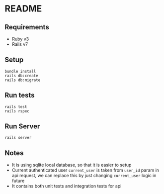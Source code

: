 # README

## Requirements

- Ruby v3
- Rails v7

## Setup

```
bundle install
rails db:create
rails db:migrate
```

## Run tests

```
rails test
rails rspec
```

## Run Server

```
rails server
```

## Notes

- It is using sqlite local database, so that it is easier to setup
- Current authenticated user `current_user` is taken from `user_id` param in api request, we can replace this by just changing `current_user` logic in future
- It contains both unit tests and integration tests for api
